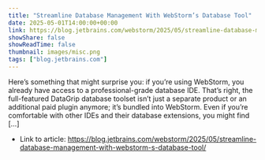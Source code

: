 ```yaml
---
title: "Streamline Database Management With WebStorm’s Database Tool"
date: 2025-05-01T14:00:00+00:00
link: https://blog.jetbrains.com/webstorm/2025/05/streamline-database-management-with-webstorm-s-database-tool/
showShare: false
showReadTime: false
thumbnail: images/misc.png
tags: ["blog.jetbrains.com"]
---
```

Here’s something that might surprise you: if you’re using WebStorm, you already have access to a professional-grade database IDE. That’s right, the full-featured DataGrip database toolset isn’t just a separate product or an additional paid plugin anymore; it’s bundled into WebStorm. Even if you’re comfortable with other IDEs and their database extensions, you might find […]

- Link to article: https://blog.jetbrains.com/webstorm/2025/05/streamline-database-management-with-webstorm-s-database-tool/
